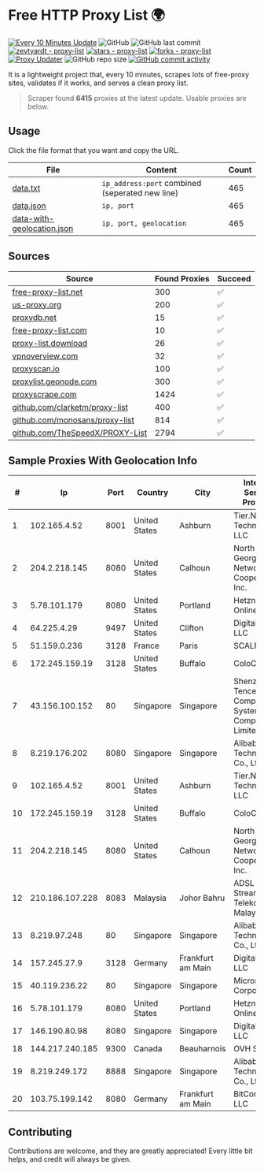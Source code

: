 
# Free HTTP Proxy List 🌍

[![Every 10 Minutes Update](https://github.com/mertguvencli/http-proxy-list/actions/workflows/main.yml/badge.svg?branch=main)](https://github.com/mertguvencli/http-proxy-list/actions/workflows/main.yml)
![GitHub](https://img.shields.io/github/license/mertguvencli/http-proxy-list)
![GitHub last commit](https://img.shields.io/github/last-commit/mertguvencli/http-proxy-list)
[![zevtyardt - proxy-list](https://img.shields.io/static/v1?label=zevtyardt&message=proxy-list&color=blue&logo=github)](https://github.com/zevtyardt/proxy-list "Go to GitHub repo")
[![stars - proxy-list](https://img.shields.io/github/stars/zevtyardt/proxy-list?style=social)](https://github.com/zevtyardt/proxy-list)
[![forks - proxy-list](https://img.shields.io/github/forks/zevtyardt/proxy-list?style=social)](https://github.com/zevtyardt/proxy-list)
[![Proxy Updater](https://github.com/zevtyardt/proxy-list/workflows/Proxy%20Updater/badge.svg)](https://github.com/zevtyardt/proxy-list/actions?query=workflow:"Proxy+Updater")
![GitHub repo size](https://img.shields.io/github/repo-size/zevtyardt/proxy-list)
[![GitHub commit activity](https://img.shields.io/github/commit-activity/m/zevtyardt/proxy-list?logo=commits)](https://github.com/zevtyardt/proxy-list/commits/main)

It is a lightweight project that, every 10 minutes, scrapes lots of free-proxy sites, validates if it works, and serves a clean proxy list.

> Scraper found **6415** proxies at the latest update. Usable proxies are below.

## Usage

Click the file format that you want and copy the URL.

|File|Content|Count|
|----|-------|-----|
|[data.txt](https://raw.githubusercontent.com/mertguvencli/http-proxy-list/main/proxy-list/data.txt)|`ip_address:port` combined (seperated new line)|465|
|[data.json](https://raw.githubusercontent.com/mertguvencli/http-proxy-list/main/proxy-list/data.json)|`ip, port`|465|
|[data-with-geolocation.json](https://raw.githubusercontent.com/mertguvencli/http-proxy-list/main/proxy-list/data-with-geolocation.json)|`ip, port, geolocation`|465|

## Sources

|Source|Found Proxies|Succeed|
|------|-------------|-------|
|[free-proxy-list.net](https://free-proxy-list.net)|300|✅|
|[us-proxy.org](https://www.us-proxy.org)|200|✅|
|[proxydb.net](http://proxydb.net)|15|✅|
|[free-proxy-list.com](https://free-proxy-list.com/?page=&port=&type%5B%5D=http&type%5B%5D=https&up_time=0&search=Search)|10|✅|
|[proxy-list.download](https://www.proxy-list.download/HTTP)|26|✅|
|[vpnoverview.com](https://vpnoverview.com/privacy/anonymous-browsing/free-proxy-servers)|32|✅|
|[proxyscan.io](https://www.proxyscan.io)|100|✅|
|[proxylist.geonode.com](https://proxylist.geonode.com/api/proxy-list?limit=300&page=1&sort_by=lastChecked&sort_type=desc&protocols=http,https)|300|✅|
|[proxyscrape.com](https://api.proxyscrape.com/v2/?request=displayproxies&protocol=http&timeout=10000&country=all&ssl=all&anonymity=all)|1424|✅|
|[github.com/clarketm/proxy-list](https://raw.githubusercontent.com/clarketm/proxy-list/master/proxy-list-raw.txt)|400|✅|
|[github.com/monosans/proxy-list](https://raw.githubusercontent.com/monosans/proxy-list/main/proxies/http.txt)|814|✅|
|[github.com/TheSpeedX/PROXY-List](https://raw.githubusercontent.com/TheSpeedX/PROXY-List/master/http.txt)|2794|✅|


## Sample Proxies With Geolocation Info

|#|Ip|Port|Country|City|Internet Service Provider|
|-|--|----|-------|----|-------------------------|
|1|102.165.4.52|8001|United States|Ashburn|Tier.Net Technologies LLC|
|2|204.2.218.145|8080|United States|Calhoun|North Georgia Network Cooperative, Inc.|
|3|5.78.101.179|8080|United States|Portland|Hetzner Online GmbH|
|4|64.225.4.29|9497|United States|Clifton|DigitalOcean, LLC|
|5|51.159.0.236|3128|France|Paris|SCALEWAY|
|6|172.245.159.19|3128|United States|Buffalo|ColoCrossing|
|7|43.156.100.152|80|Singapore|Singapore|Shenzhen Tencent Computer Systems Company Limited|
|8|8.219.176.202|8080|Singapore|Singapore|Alibaba (US) Technology Co., Ltd.|
|9|102.165.4.52|8001|United States|Ashburn|Tier.Net Technologies LLC|
|10|172.245.159.19|3128|United States|Buffalo|ColoCrossing|
|11|204.2.218.145|8080|United States|Calhoun|North Georgia Network Cooperative, Inc.|
|12|210.186.107.228|8083|Malaysia|Johor Bahru|ADSL Streamyx Telekom Malaysia|
|13|8.219.97.248|80|Singapore|Singapore|Alibaba (US) Technology Co., Ltd.|
|14|157.245.27.9|3128|Germany|Frankfurt am Main|DigitalOcean, LLC|
|15|40.119.236.22|80|Singapore|Singapore|Microsoft Corporation|
|16|5.78.101.179|8080|United States|Portland|Hetzner Online GmbH|
|17|146.190.80.98|8080|Singapore|Singapore|DigitalOcean, LLC|
|18|144.217.240.185|9300|Canada|Beauharnois|OVH SAS|
|19|8.219.249.172|8888|Singapore|Singapore|Alibaba (US) Technology Co., Ltd.|
|20|103.75.199.142|8080|Germany|Frankfurt am Main|BitCommand LLC|



## Contributing

Contributions are welcome, and they are greatly appreciated! Every
little bit helps, and credit will always be given.

